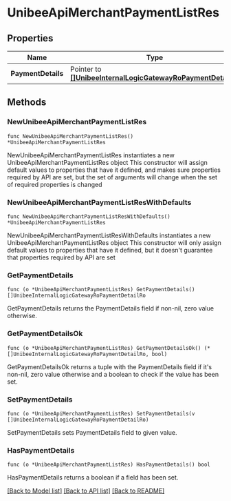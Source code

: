# UnibeeApiMerchantPaymentListRes

## Properties

Name | Type | Description | Notes
------------ | ------------- | ------------- | -------------
**PaymentDetails** | Pointer to [**[]UnibeeInternalLogicGatewayRoPaymentDetailRo**](UnibeeInternalLogicGatewayRoPaymentDetailRo.md) | PaymentDetails | [optional] 

## Methods

### NewUnibeeApiMerchantPaymentListRes

`func NewUnibeeApiMerchantPaymentListRes() *UnibeeApiMerchantPaymentListRes`

NewUnibeeApiMerchantPaymentListRes instantiates a new UnibeeApiMerchantPaymentListRes object
This constructor will assign default values to properties that have it defined,
and makes sure properties required by API are set, but the set of arguments
will change when the set of required properties is changed

### NewUnibeeApiMerchantPaymentListResWithDefaults

`func NewUnibeeApiMerchantPaymentListResWithDefaults() *UnibeeApiMerchantPaymentListRes`

NewUnibeeApiMerchantPaymentListResWithDefaults instantiates a new UnibeeApiMerchantPaymentListRes object
This constructor will only assign default values to properties that have it defined,
but it doesn't guarantee that properties required by API are set

### GetPaymentDetails

`func (o *UnibeeApiMerchantPaymentListRes) GetPaymentDetails() []UnibeeInternalLogicGatewayRoPaymentDetailRo`

GetPaymentDetails returns the PaymentDetails field if non-nil, zero value otherwise.

### GetPaymentDetailsOk

`func (o *UnibeeApiMerchantPaymentListRes) GetPaymentDetailsOk() (*[]UnibeeInternalLogicGatewayRoPaymentDetailRo, bool)`

GetPaymentDetailsOk returns a tuple with the PaymentDetails field if it's non-nil, zero value otherwise
and a boolean to check if the value has been set.

### SetPaymentDetails

`func (o *UnibeeApiMerchantPaymentListRes) SetPaymentDetails(v []UnibeeInternalLogicGatewayRoPaymentDetailRo)`

SetPaymentDetails sets PaymentDetails field to given value.

### HasPaymentDetails

`func (o *UnibeeApiMerchantPaymentListRes) HasPaymentDetails() bool`

HasPaymentDetails returns a boolean if a field has been set.


[[Back to Model list]](../README.md#documentation-for-models) [[Back to API list]](../README.md#documentation-for-api-endpoints) [[Back to README]](../README.md)


